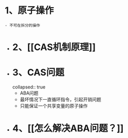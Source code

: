 # 1、原子操作
	- 不可在拆分的操作
- # 2、[[CAS机制原理]]
- # 3、CAS问题
  collapsed:: true
	- ABA问题
	- 最坏情况下一直循环指令，引起开销问题
	- 只能保证一个共享变量的原子操作
- # 4、[[怎么解决ABA问题？]]